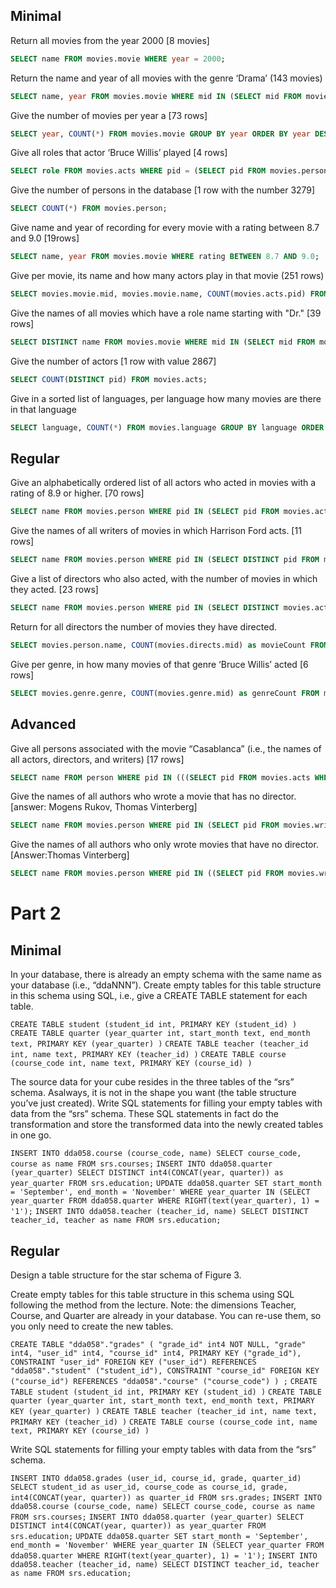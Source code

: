 ## Minimal

Return all movies from the year 2000 [8 movies]
```sql
SELECT name FROM movies.movie WHERE year = 2000;
```

Return the name and year of all movies with the genre ‘Drama’ (143 movies)
```sql
SELECT name, year FROM movies.movie WHERE mid IN (SELECT mid FROM movies.genre WHERE genre = 'Drama');
```

Give the number of movies per year a [73 rows]
```sql
SELECT year, COUNT(*) FROM movies.movie GROUP BY year ORDER BY year DESC;
```

Give all roles that actor ‘Bruce Willis’ played [4 rows]
```sql
SELECT role FROM movies.acts WHERE pid = (SELECT pid FROM movies.person WHERE name = 'Bruce Willis');
```

Give the number of persons in the database [1 row with the number 3279]
```sql
SELECT COUNT(*) FROM movies.person;
```
Give name and year of recording for every movie with a rating between 8.7 and 9.0 [19rows]
```sql
SELECT name, year FROM movies.movie WHERE rating BETWEEN 8.7 AND 9.0;
```

Give per movie, its name and how many actors play in that movie (251 rows)
```sql
SELECT movies.movie.mid, movies.movie.name, COUNT(movies.acts.pid) FROM movies.movie, movies.acts WHERE movies.movie.mid = movies.acts.mid GROUP BY movies.movie.mid;
```

Give the names of all movies which have a role name starting with "Dr." [39 rows]
```sql
SELECT DISTINCT name FROM movies.movie WHERE mid IN (SELECT mid FROM movies.acts WHERE role LIKE 'Dr.%');
```

Give the number of actors [1 row with value 2867]
```sql
SELECT COUNT(DISTINCT pid) FROM movies.acts;
```

Give in a sorted list of languages, per language how many movies are there in that language
```sql
SELECT language, COUNT(*) FROM movies.language GROUP BY language ORDER BY COUNT(*) DESC;
```

## Regular

Give an alphabetically ordered list of all actors who acted in movies with a rating of 8.9 or higher. [70 rows]
```sql
SELECT name FROM movies.person WHERE pid IN (SELECT pid FROM movies.acts WHERE mid IN (SELECT mid FROM movies.movie WHERE rating >= 8.9)) ORDER BY name ASC;
```

Give the names of all writers of movies in which Harrison Ford acts. [11 rows]
```sql
SELECT name FROM movies.person WHERE pid IN (SELECT DISTINCT pid FROM movies.writes WHERE mid IN (SELECT mid FROM movies.acts WHERE pid = (SELECT pid FROM movies.person WHERE name = 'Harrison Ford'))) ORDER BY name ASC;
```

Give a list of directors who also acted, with the number of movies in which they acted. [23 rows]
```sql
SELECT name FROM movies.person WHERE pid IN (SELECT DISTINCT movies.acts.pid FROM movies.acts, movies.directs WHERE movies.acts.pid = movies.directs.pid) ORDER BY name ASC;
```

Return for all directors the number of movies they have directed.
```sql
SELECT movies.person.name, COUNT(movies.directs.mid) as movieCount FROM movies.directs, movies.person WHERE movies.person.pid = movies.directs.pid GROUP BY movies.directs.pid, movies.person.name ORDER BY movieCount DESC;
```

Give per genre, in how many movies of that genre ‘Bruce Willis’ acted [6 rows]
```sql
SELECT movies.genre.genre, COUNT(movies.genre.mid) as genreCount FROM movies.acts, movies.genre WHERE pid = (SELECT pid FROM movies.person WHERE name = 'Bruce Willis') AND movies.genre.mid = movies.acts.mid GROUP BY movies.genre.genre ORDER BY genreCount DESC;
```

## Advanced

Give all persons associated with the movie “Casablanca” (i.e., the names of all actors, directors, and writers) [17 rows]
```sql
SELECT name FROM person WHERE pid IN (((SELECT pid FROM movies.acts WHERE mid = (SELECT mid FROM movies.movie WHERE name = 'Casablanca')) UNION (SELECT pid FROM movies.directs WHERE mid = (SELECT mid FROM movies.movie WHERE name = 'Casablanca')) UNION (SELECT pid FROM movies.writes WHERE mid = (SELECT mid FROM movies.movie WHERE name = 'Casablanca'))));
```

Give the names of all authors who wrote a movie that has no director. [answer: Mogens Rukov, Thomas Vinterberg]
```sql
SELECT name FROM movies.person WHERE pid IN (SELECT pid FROM movies.writes WHERE mid IN ((SELECT mid FROM movies.movie) EXCEPT (SELECT mid FROM movies.directs)));
```

Give the names of all authors who only wrote movies that have no director. [Answer:Thomas Vinterberg]
```sql
SELECT name FROM movies.person WHERE pid IN ((SELECT pid FROM movies.writes WHERE mid IN ((SELECT mid FROM movies.movie) EXCEPT (SELECT mid FROM movies.directs))) EXCEPT (SELECT pid FROM movies.writes WHERE mid IN (SELECT DISTINCT mid FROM movies.directs)));
```

# Part 2

## Minimal

In your database, there is already an empty schema with the same name as your database (i.e., “ddaNNN”). Create empty tables for this table structure in this schema using SQL, i.e., give a CREATE TABLE statement for each table.

```CREATE TABLE student (student_id int, PRIMARY KEY (student_id) )```
```CREATE TABLE quarter (year_quarter int, start_month text, end_month text, PRIMARY KEY (year_quarter) )```
```CREATE TABLE teacher (teacher_id int, name text, PRIMARY KEY (teacher_id) )```
```CREATE TABLE course (course_code int, name text, PRIMARY KEY (course_id) )```

The source data for your cube resides in the three tables of the “srs” schema. Asalways, it is not in the shape you want (the table structure you’ve just created). Write SQL statements for filling your empty tables with data from the “srs” schema. These SQL statements in fact do the transformation and store the transformed data into the newly created tables in one go.

```INSERT INTO dda058.course (course_code, name) SELECT course_code, course as name FROM srs.courses;```
```INSERT INTO dda058.quarter (year_quarter) SELECT DISTINCT int4(CONCAT(year, quarter)) as year_quarter FROM srs.education;```
```UPDATE dda058.quarter SET start_month = 'September', end_month = 'November' WHERE year_quarter IN (SELECT year_quarter FROM dda058.quarter WHERE RIGHT(text(year_quarter), 1) = '1');```
```INSERT INTO dda058.teacher (teacher_id, name) SELECT DISTINCT teacher_id, teacher as name FROM srs.education;```

## Regular

Design a table structure for the star schema of Figure 3.

Create empty tables for this table structure in this schema using SQL following the method from the lecture. Note: the dimensions Teacher, Course, and Quarter are already in your database. You can re-use them, so you only need to create the new tables.

```CREATE TABLE "dda058"."grades" ( "grade_id" int4 NOT NULL, "grade" int4, "user_id" int4, "course_id" int4, PRIMARY KEY ("grade_id"), CONSTRAINT "user_id" FOREIGN KEY ("user_id") REFERENCES "dda058"."student" ("student_id"), CONSTRAINT "course_id" FOREIGN KEY ("course_id") REFERENCES "dda058"."course" ("course_code") ) ;```
```CREATE TABLE student (student_id int, PRIMARY KEY (student_id) )```
```CREATE TABLE quarter (year_quarter int, start_month text, end_month text, PRIMARY KEY (year_quarter) )```
```CREATE TABLE teacher (teacher_id int, name text, PRIMARY KEY (teacher_id) )```
```CREATE TABLE course (course_code int, name text, PRIMARY KEY (course_id) )```

Write SQL statements for filling your empty tables with data from the “srs” schema.

```INSERT INTO dda058.grades (user_id, course_id, grade, quarter_id) SELECT student_id as user_id, course_code as course_id, grade, int4(CONCAT(year, quarter)) as quarter_id FROM srs.grades;```
```INSERT INTO dda058.course (course_code, name) SELECT course_code, course as name FROM srs.courses;```
```INSERT INTO dda058.quarter (year_quarter) SELECT DISTINCT int4(CONCAT(year, quarter)) as year_quarter FROM srs.education;```
```UPDATE dda058.quarter SET start_month = 'September', end_month = 'November' WHERE year_quarter IN (SELECT year_quarter FROM dda058.quarter WHERE RIGHT(text(year_quarter), 1) = '1');```
```INSERT INTO dda058.teacher (teacher_id, name) SELECT DISTINCT teacher_id, teacher as name FROM srs.education;```
